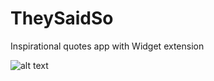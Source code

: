 # TheySaidSo
Inspirational quotes app with Widget extension

![alt text](https://github.com/cdcavagnolli/TheySaidSo/blob/master/TheySaidSo.gif?raw=true)
